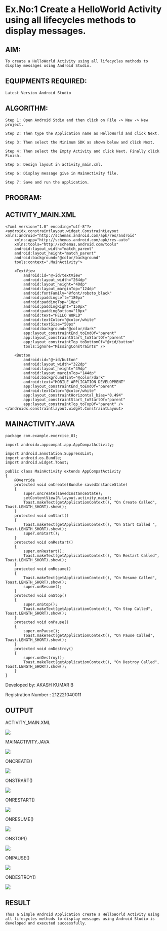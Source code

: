 # Ex.No:1 Create a HelloWorld Activity using all lifecycles methods to display messages.


## AIM:

    To create a HelloWorld Activity using all lifecycles methods to display messages using Android Studio.

## EQUIPMENTS REQUIRED:

    Latest Version Android Studio

## ALGORITHM:

    Step 1: Open Android Stdio and then click on File -> New -> New project.

    Step 2: Then type the Application name as HelloWorld and click Next. 

    Step 3: Then select the Minimum SDK as shown below and click Next.

    Step 4: Then select the Empty Activity and click Next. Finally click Finish.

    Step 5: Design layout in activity_main.xml.

    Step 6: Display message give in MainActivity file.

    Step 7: Save and run the application.

## PROGRAM:
## ACTIVITY_MAIN.XML

    <?xml version="1.0" encoding="utf-8"?>
    <androidx.constraintlayout.widget.ConstraintLayout xmlns:android="http://schemas.android.com/apk/res/android"
        xmlns:app="http://schemas.android.com/apk/res-auto"
        xmlns:tools="http://schemas.android.com/tools"
        android:layout_width="match_parent"
        android:layout_height="match_parent"
        android:background="@color/background"
        tools:context=".MainActivity">

        <TextView
            android:id="@+id/textView"
            android:layout_width="264dp"
            android:layout_height="40dp"
            android:layout_marginTop="124dp"
            android:fontFamily="@font/roboto_black"
            android:paddingLeft="180px"
            android:paddingTop="10px"
            android:paddingRight="150px"
            android:paddingBottom="10px"
            android:text="HELLO WORLD"
            android:textColor="@color/white"
            android:textSize="50px"
            android:background="@color/dark"
            app:layout_constraintEnd_toEndOf="parent"
            app:layout_constraintStart_toStartOf="parent"
            app:layout_constraintTop_toBottomOf="@+id/button"
            tools:ignore="MissingConstraints" />

        <Button
            android:id="@+id/button"
            android:layout_width="322dp"
            android:layout_height="49dp"
            android:layout_marginTop="144dp"
            android:backgroundTint="@color/dark"
            android:text="MOBILE APPLICATION DEVELOPMENT"
            app:layout_constraintEnd_toEndOf="parent"
            android:textColor="@color/white"
            app:layout_constraintHorizontal_bias="0.494"
            app:layout_constraintStart_toStartOf="parent"
            app:layout_constraintTop_toTopOf="parent" />
    </androidx.constraintlayout.widget.ConstraintLayout>

## MAINACTIVITY.JAVA

    package com.example.exercise_01;

    import androidx.appcompat.app.AppCompatActivity;

    import android.annotation.SuppressLint;
    import android.os.Bundle;
    import android.widget.Toast;

    public class MainActivity extends AppCompatActivity 
    {
        @Override
        protected void onCreate(Bundle savedInstanceState) 
        {
            super.onCreate(savedInstanceState);
            setContentView(R.layout.activity_main);
            Toast.makeText(getApplicationContext(), "On Create Called", Toast.LENGTH_SHORT).show();
        }
        protected void onStart() 
        {
            Toast.makeText(getApplicationContext(), "On Start Called ", Toast.LENGTH_SHORT).show();
            super.onStart();
        }
        protected void onRestart() 
        {
            super.onRestart();
            Toast.makeText(getApplicationContext(), "On Restart Called", Toast.LENGTH_SHORT).show();
        }
        protected void onResume() 
        {
            Toast.makeText(getApplicationContext(), "On Resume Called", Toast.LENGTH_SHORT).show();
            super.onResume();
        }
        protected void onStop() 
        {
            super.onStop();
            Toast.makeText(getApplicationContext(), "On Stop Called", Toast.LENGTH_SHORT).show();
        }
        protected void onPause() 
        {
            super.onPause();
            Toast.makeText(getApplicationContext(), "On Pause Called", Toast.LENGTH_SHORT).show();
        }
        protected void onDestroy() 
        {
            super.onDestroy();
            Toast.makeText(getApplicationContext(), "On Destroy Called", Toast.LENGTH_SHORT).show();
        }
    }


Developed by: AKASH KUMAR B

Registration Number : 212221040011


## OUTPUT

ACTIVITY_MAIN.XML

![](https://github.com/AKASHBKUMAR/Mobile-Application-Development/blob/main/Ex%2001%2002.png?raw=true)

MAINACTIVITY.JAVA

![](https://github.com/AKASHBKUMAR/Mobile-Application-Development/blob/main/Ex%2001%2001.png?raw=true)


ONCREATE()

![](https://github.com/AKASHBKUMAR/Mobile-Application-Development/blob/main/07.jpg?raw=true)


ONSTRART()

![](https://github.com/AKASHBKUMAR/Mobile-Application-Development/blob/main/01.jpg?raw=true)


ONRESTART()

![](https://github.com/AKASHBKUMAR/Mobile-Application-Development/blob/main/02.jpg?raw=true)


ONRESUME()

![](https://github.com/AKASHBKUMAR/Mobile-Application-Development/blob/main/03.jpg?raw=true)


ONSTOP()

![](https://github.com/AKASHBKUMAR/Mobile-Application-Development/blob/main/04.jpg?raw=true)


ONPAUSE()

![](https://github.com/AKASHBKUMAR/Mobile-Application-Development/blob/main/05.jpg?raw=true)


ONDESTROY()

![](https://github.com/AKASHBKUMAR/Mobile-Application-Development/blob/main/06.jpg?raw=true)



## RESULT
    Thus a Simple Android Application create a HelloWorld Activity using all lifecycles methods to display messages using Android Studio is developed and executed successfully.
